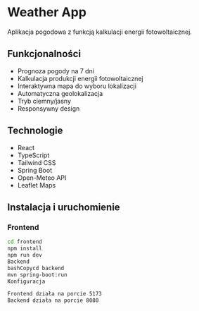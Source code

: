 # Weather App

Aplikacja pogodowa z funkcją kalkulacji energii fotowoltaicznej.

## Funkcjonalności
- Prognoza pogody na 7 dni
- Kalkulacja produkcji energii fotowoltaicznej
- Interaktywna mapa do wyboru lokalizacji
- Automatyczna geolokalizacja
- Tryb ciemny/jasny
- Responsywny design

## Technologie
- React
- TypeScript
- Tailwind CSS
- Spring Boot
- Open-Meteo API
- Leaflet Maps

## Instalacja i uruchomienie

### Frontend
```bash
cd frontend
npm install
npm run dev
Backend
bashCopycd backend
mvn spring-boot:run
Konfiguracja

Frontend działa na porcie 5173
Backend działa na porcie 8080
